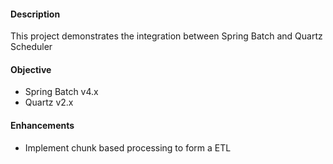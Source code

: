 #### Description
This project demonstrates the integration between Spring Batch and Quartz Scheduler

#### Objective
- Spring Batch v4.x
- Quartz v2.x

#### Enhancements
- Implement chunk based processing to form a ETL
